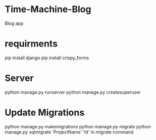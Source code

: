 # Time-Machine-Blog
Blog app


# requirments
pip install django
pip install crispy_forms

# Server
python manage.py runserver
python manage.py createsuperuser

# Update Migrations

python manage.py makemigrations
python manage.py migrate
python manage.py sqlmigrate 'ProjectName' 'Id' in migrate command
